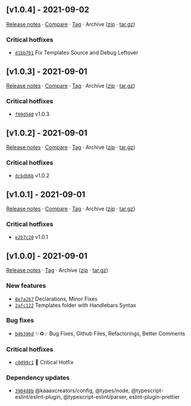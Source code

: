 ## [v1.0.4] - 2021-09-02

[Release notes](https://github.com/kaaaxcreators/create/releases/tag/v1.0.4) · [Compare](https://github.com/kaaaxcreators/create/compare/v1.0.3...v1.0.4) · [Tag](https://github.com/kaaaxcreators/create/tree/v1.0.4) · Archive ([zip](https://github.com/kaaaxcreators/create/archive/v1.0.4.zip) · [tar.gz](https://github.com/kaaaxcreators/create/archive/v1.0.4.tar.gz))

### Critical hotfixes

- [`d1bb701`](https://github.com/kaaaxcreators/create/commit/d1bb701)  Fix Templates Source and Debug Leftover

## [v1.0.3] - 2021-09-01

[Release notes](https://github.com/kaaaxcreators/create/releases/tag/v1.0.3) · [Compare](https://github.com/kaaaxcreators/create/compare/v1.0.2...v1.0.3) · [Tag](https://github.com/kaaaxcreators/create/tree/v1.0.3) · Archive ([zip](https://github.com/kaaaxcreators/create/archive/v1.0.3.zip) · [tar.gz](https://github.com/kaaaxcreators/create/archive/v1.0.3.tar.gz))

### Critical hotfixes

- [`f09d540`](https://github.com/kaaaxcreators/create/commit/f09d540)  v1.0.3

## [v1.0.2] - 2021-09-01

[Release notes](https://github.com/kaaaxcreators/create/releases/tag/v1.0.2) · [Compare](https://github.com/kaaaxcreators/create/compare/v1.0.1...v1.0.2) · [Tag](https://github.com/kaaaxcreators/create/tree/v1.0.2) · Archive ([zip](https://github.com/kaaaxcreators/create/archive/v1.0.2.zip) · [tar.gz](https://github.com/kaaaxcreators/create/archive/v1.0.2.tar.gz))

### Critical hotfixes

- [`dcbdb6b`](https://github.com/kaaaxcreators/create/commit/dcbdb6b)  v1.0.2

## [v1.0.1] - 2021-09-01

[Release notes](https://github.com/kaaaxcreators/create/releases/tag/v1.0.1) · [Compare](https://github.com/kaaaxcreators/create/compare/v1.0.0...v1.0.1) · [Tag](https://github.com/kaaaxcreators/create/tree/v1.0.1) · Archive ([zip](https://github.com/kaaaxcreators/create/archive/v1.0.1.zip) · [tar.gz](https://github.com/kaaaxcreators/create/archive/v1.0.1.tar.gz))

### Critical hotfixes

- [`e2b7c20`](https://github.com/kaaaxcreators/create/commit/e2b7c20)  v1.0.1

## [v1.0.0] - 2021-09-01

[Release notes](https://github.com/kaaaxcreators/create/releases/tag/v1.0.0) · [Tag](https://github.com/kaaaxcreators/create/tree/v1.0.0) · Archive ([zip](https://github.com/kaaaxcreators/create/archive/v1.0.0.zip) · [tar.gz](https://github.com/kaaaxcreators/create/archive/v1.0.0.tar.gz))

### New features

- [`0e7a267`](https://github.com/kaaaxcreators/create/commit/0e7a267)  Declarations, Minor Fixes
- [`2afc122`](https://github.com/kaaaxcreators/create/commit/2afc122)  Templates folder with Handlebars Syntax

### Bug fixes

- [`b4b396d`](https://github.com/kaaaxcreators/create/commit/b4b396d) ✨♻️💡 Bug Fixes, Github Files, Refactorings, Better Comments

### Critical hotfixes

- [`c0d99c1`](https://github.com/kaaaxcreators/create/commit/c0d99c1) ️📝 Critical Hotfix

### Dependency updates

- [`3904d8b`](https://github.com/kaaaxcreators/create/commit/3904d8b)  @kaaaxcreators/config, @types/node, @typescript-eslint/eslint-plugin, @typescript-eslint/parser, eslint-plugin-prettier
